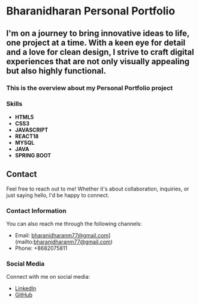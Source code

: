 # Bharanidharan Personal Portfolio

## I'm on a journey to bring innovative ideas to life, one project at a time. With a keen eye for detail and a love for clean design, I strive to craft digital experiences that are not only visually appealing but also highly functional.

### This is the overview about my Personal Portfolio project

### Skills

+ **HTML5**
+ **CSS3**
+ **JAVASCRIPT**
+ **REACT18**
+ **MYSQL**
+ **JAVA**
+ **SPRING BOOT**

## Contact

Feel free to reach out to me! Whether it's about collaboration, inquiries, or just saying hello, I'd be happy to connect.


### Contact Information

You can also reach me through the following channels:

- Email: bharanidharanm77@gmail.com](mailto:bharanidharanm77@gmail.com)
- Phone: +8682075811

### Social Media

Connect with me on social media:

- [LinkedIn](https://www.linkedin.com/in/bharanidharan862/)
- [GitHub](https://github.com/bharanidev-001)
